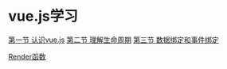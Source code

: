 # vue.js学习

[第一节 认识vue.js](./1.md)
[第二节 理解生命周期](./2.md)
[第三节 数据绑定和事件绑定](./3.md)

[Render函数](./render.md)
